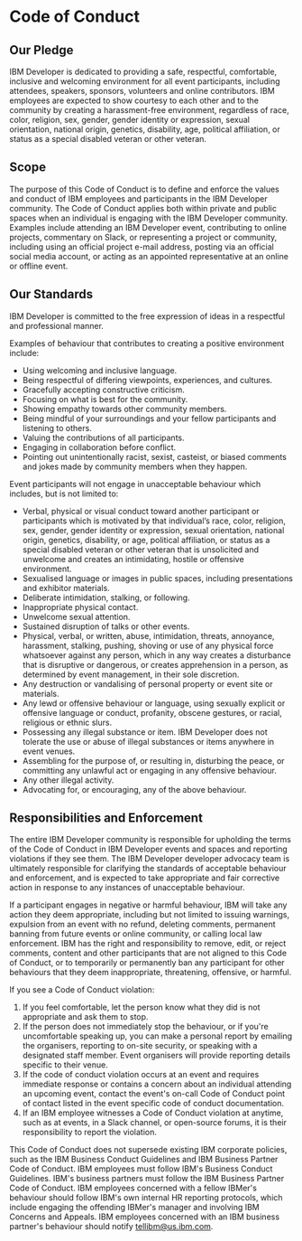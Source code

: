 # Code of Conduct

## Our Pledge

IBM Developer is dedicated to providing a safe, respectful, comfortable, inclusive and welcoming environment for all event participants, including attendees, speakers, sponsors, volunteers and online contributors. IBM employees are expected to show courtesy to each other and to the community by creating a harassment-free environment, regardless of race, color, religion, sex, gender, gender identity or expression, sexual orientation, national origin, genetics, disability, age, political affiliation, or status as a special disabled veteran or other veteran.

## Scope

The purpose of this Code of Conduct is to define and enforce the values and conduct of IBM employees and participants in the IBM Developer community. The Code of Conduct applies both within private and public spaces when an individual is engaging with the IBM Developer community. Examples include attending an IBM Developer event, contributing to online projects, commentary on Slack, or representing a project or community, including using an official project e-mail address, posting via an official social media account, or acting as an appointed representative at an online or offline event. 

## Our Standards

IBM Developer is committed to the free expression of ideas in a respectful and professional manner. 

Examples of behaviour that contributes to creating a positive environment include:

- Using welcoming and inclusive language.
- Being respectful of differing viewpoints, experiences, and cultures.
- Gracefully accepting constructive criticism.
- Focusing on what is best for the community.
- Showing empathy towards other community members.
- Being mindful of your surroundings and your fellow participants and listening to others.
- Valuing the contributions of all participants.
- Engaging in collaboration before conflict.
- Pointing out unintentionally racist, sexist, casteist, or biased comments and jokes made by community members when they happen.

Event participants will not engage in unacceptable behaviour which includes, but is not limited to:

- Verbal, physical or visual conduct toward another participant or participants which is motivated by that individual’s race, color, religion, sex, gender, gender identity or expression, sexual orientation, national origin, genetics, disability, or age, political affiliation, or status as a special disabled veteran or other veteran that is unsolicited and unwelcome and creates an intimidating, hostile or offensive environment.
- Sexualised language or images in public spaces, including presentations and exhibitor materials.
- Deliberate intimidation, stalking, or following.
- Inappropriate physical contact.
- Unwelcome sexual attention.
- Sustained disruption of talks or other events.
- Physical, verbal, or written, abuse, intimidation, threats, annoyance, harassment, stalking, pushing, shoving or use of any physical force whatsoever against any person, which in any way creates a disturbance that is disruptive or dangerous, or creates apprehension in a person, as determined by event management, in their sole discretion.
- Any destruction or vandalising of personal property or event site or materials.
- Any lewd or offensive behaviour or language, using sexually explicit or offensive language or conduct, profanity, obscene gestures, or racial, religious or ethnic slurs.
- Possessing any illegal substance or item. IBM Developer does not tolerate the use or abuse of illegal substances or items anywhere in event venues.
- Assembling for the purpose of, or resulting in, disturbing the peace, or committing any unlawful act or engaging in any offensive behaviour.
- Any other illegal activity.
- Advocating for, or encouraging, any of the above behaviour.

## Responsibilities and Enforcement

The entire IBM Developer community is responsible for upholding the terms of the Code of Conduct in IBM Developer events and spaces and reporting violations if they see them. The IBM Developer developer advocacy team is ultimately responsible for clarifying the standards of acceptable behaviour and enforcement, and is expected to take appropriate and fair corrective action in response to any instances of unacceptable behaviour.

If a participant engages in negative or harmful behaviour, IBM will take any action they deem appropriate, including but not limited to issuing warnings, expulsion from an event with no refund, deleting comments, permanent banning from future events or online community, or calling local law enforcement. IBM has the right and responsibility to remove, edit, or reject comments, content and other participants that are not aligned to this Code of Conduct, or to temporarily or permanently ban any participant for other behaviours that they deem inappropriate, threatening, offensive, or harmful.

If you see a Code of Conduct violation:

1. If you feel comfortable, let the person know what they did is not appropriate and ask them to stop.
2. If the person does not immediately stop the behaviour, or if you're uncomfortable speaking up, you can make a personal report by emailing the organisers, reporting to on-site security, or speaking with a designated staff member. Event organisers will provide reporting details specific to their venue.
3. If the code of conduct violation occurs at an event and requires immediate response or contains a concern about an individual attending an upcoming event, contact the event's on-call Code of Conduct point of contact listed in the event specific code of conduct documentation. 
4. If an IBM employee witnesses a Code of Conduct violation at anytime, such as at events, in a Slack channel, or open-source forums, it is their responsibility to report the violation.

This Code of Conduct does not supersede existing IBM corporate policies, such as the IBM Business Conduct Guidelines and IBM Business Partner Code of Conduct. IBM employees must follow IBM's Business Conduct Guidelines. IBM's business partners must follow the IBM Business Partner Code of Conduct. IBM employees concerned with a fellow IBMer's behaviour should follow IBM's own internal HR reporting protocols, which include engaging the offending IBMer's manager and involving IBM Concerns and Appeals. IBM employees concerned with an IBM business partner's behaviour should notify [tellibm@us.ibm.com](mailto:tellibm@us.ibm.com).
